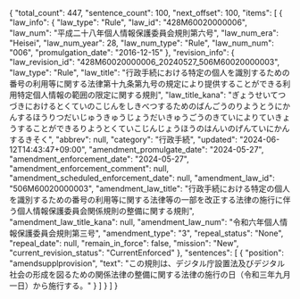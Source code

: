 {
  "total_count": 447,
  "sentence_count": 100,
  "next_offset": 100,
  "items": [
    {
      "law_info": {
        "law_type": "Rule",
        "law_id": "428M60020000006",
        "law_num": "平成二十八年個人情報保護委員会規則第六号",
        "law_num_era": "Heisei",
        "law_num_year": 28,
        "law_num_type": "Rule",
        "law_num_num": "006",
        "promulgation_date": "2016-12-15"
      },
      "revision_info": {
        "law_revision_id": "428M60020000006_20240527_506M60020000003",
        "law_type": "Rule",
        "law_title": "行政手続における特定の個人を識別するための番号の利用等に関する法律第十九条第九号の規定により提供することができる利用特定個人情報の範囲の限定に関する規則",
        "law_title_kana": "ぎょうせいてつづきにおけるとくていのこじんをしきべつするためのばんごうのりようとうにかんするほうりつだいじゅうきゅうじょうだいきゅうごうのきていによりていきょうすることができるりようとくていこじんじょうほうのはんいのげんていにかんするきそく",
        "abbrev": null,
        "category": "行政手続",
        "updated": "2024-06-12T14:43:47+09:00",
        "amendment_promulgate_date": "2024-05-27",
        "amendment_enforcement_date": "2024-05-27",
        "amendment_enforcement_comment": null,
        "amendment_scheduled_enforcement_date": null,
        "amendment_law_id": "506M60020000003",
        "amendment_law_title": "行政手続における特定の個人を識別するための番号の利用等に関する法律等の一部を改正する法律の施行に伴う個人情報保護委員会関係規則の整備に関する規則",
        "amendment_law_title_kana": null,
        "amendment_law_num": "令和六年個人情報保護委員会規則第三号",
        "amendment_type": "3",
        "repeal_status": "None",
        "repeal_date": null,
        "remain_in_force": false,
        "mission": "New",
        "current_revision_status": "CurrentEnforced"
      },
      "sentences": [
        {
          "position": "amendsupplprovision",
          "text": "この規則は、<span>デジタル庁</span>設置法及びデジタル社会の形成を図るための関係法律の整備に関する法律の施行の日（令和三年九月一日）から施行する。"
        }
      ]
    }
  ]
}